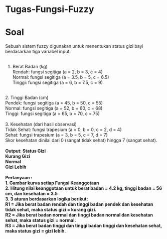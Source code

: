 # Tugas-Fungsi-Fuzzy

# Soal <br>
Sebuah sistem fuzzy digunakan untuk menentukan status gizi bayi berdasarkan tiga variabel input: <br>
<br>
1. Berat Badan (kg) <br>
Rendah: fungsi segitiga (a = 2, b = 3, c = 4) <br>
Normal: fungsi segitiga (a = 3.5, b = 5, c = 6.5) <br>
Tinggi: fungsi segitiga (a = 6, b = 7.5, c = 9) <br>
<br>
2. Tinggi Badan (cm) <br>
Pendek: fungsi segitiga (a = 45, b = 50, c = 55) <br>
Normal: fungsi segitiga (a = 52, b = 60, c = 68) <br>
Tinggi: fungsi segitiga (a = 65, b = 70, c = 75) <br>
<br>
3. Kesehatan (dari hasil observasi) <br>
Tidak Sehat: fungsi trapesium (a = 0, b = 0, c = 2, d = 4) <br>
Sehat: fungsi trapesium (a = 3, b = 5, c = 7, d = 7) <br>
Skor kesehatan dinilai dari 0 (sangat tidak sehat) hingga 7 (sangat sehat). <br>
<br>
<b>Output<b>: Status Gizi <br>
Kurang Gizi <br>
Normal <br>
Gizi Lebih <br>
<br>
<b>Pertanyaan<b> : <br>
1. Gambar kurva setiap Fungsi Keanggotaan <br>
2. Hitung nilai keanggotaan untuk berat badan = 4.2 kg, tinggi badan = 56 cm, dan kesehatan = 3.5 <br>
3. 3 aturan  berdasarkan logika berikut: <br>
R1 = Jika berat badan rendah dan tinggi badan pendek dan kesehatan tidak sehat, maka status gizi = kurang gizi. <br>
R2 = Jika berat badan normal dan tinggi badan normal dan kesehatan sehat, maka status gizi = normal. <br>
R3 = Jika berat badan tinggi dan tinggi badan tinggi dan kesehatan sehat, maka status gizi = gizi lebih. <br>

